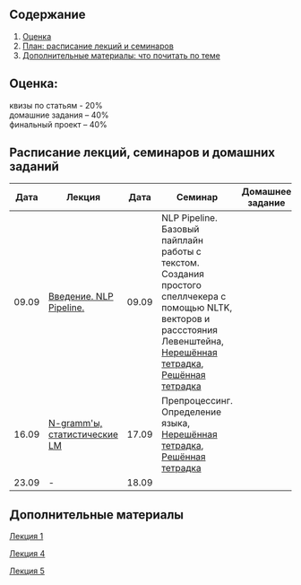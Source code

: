 ## Содержание
1. [Оценка](#score)
2. [План: расписание лекций и семинаров](#sched)
3. [Дополнительные материалы: что почитать по теме](#add)

## Оценка:<br><a name="score"/>
квизы по статьям - 20%<br>
домашние задания – 40% <br>
финальный проект – 40%<br>

## Расписание лекций, семинаров и домашних заданий<a name="sched"/>
|Дата|Лекция|Дата|Семинар|Домашнее задание|Ридинг|Дедлайн|
|-|-|-|-|-|-|-|
|09.09|[Введение. NLP Pipeline.](https://github.com/AlexanderOrloff/hse-nlp/blob/2024/2025/3rd_year/slides/1-intro.pdf)|09.09| NLP Pipeline. Базовый пайплайн работы с текстом. Создания простого спеллчекера с помощью NLTK, векторов и рассстояния Левенштейна, [Нерешённая тетрадка](seminars/sem1_pipeline_clean.ipynb), [Решённая тетрадка](seminars/sem1_pipeline_done.ipynb)||
|16.09|[N-gramm'ы, статистические LM](https://github.com/AlexanderOrloff/hse-nlp/tree/2024/2025/3rd_year/slides) |17.09|Препроцессинг. Определение языка, [Нерешённая тетрадка](seminars/sem2_language_detection_empty.ipynb), [Решённая тетрадка](seminars/sem2_language_detection_done.ipynb)||ридинг + домашка(https://github.com/AlexanderOrloff/hse-nlp/blob/2024/2025/3rd_year/Hometask_1.md)|домашка к 29 23:59, ридинг к лекции
|23.09|-|18.09||||ридинг|

## Дополнительные материалы<a name="add"/>
[Лекция 1](Notes/1-intro.md)

[Лекция 4](Notes/4-pos.md)

[Лекция 5](Notes/5-parsing.md)
